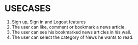 # USECASES 

   1) Sign up, Sign in and Logout features
   2) The user can like, comment or bookmark a news article.
   3) The user can see his bookmarked news articles in his wall.
   4) The user can select the category of News he wants to read.

